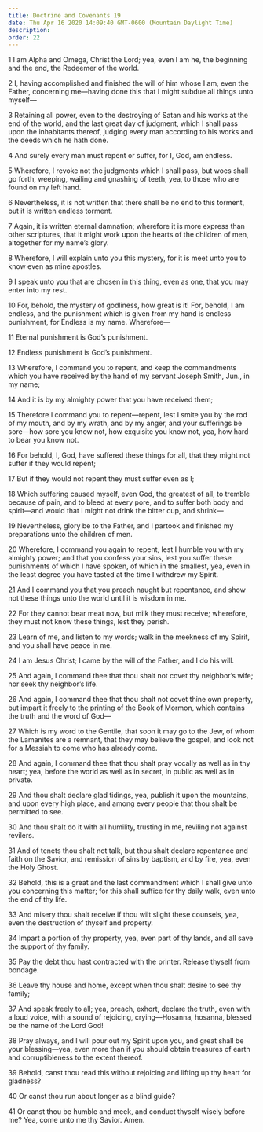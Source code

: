 ```yaml
---
title: Doctrine and Covenants 19
date: Thu Apr 16 2020 14:09:40 GMT-0600 (Mountain Daylight Time)
description: 
order: 22
---
```


<p>
  1 I am Alpha and Omega, Christ the Lord; yea, even I am he, the beginning and
  the end, the Redeemer of the world.
</p>
<p>
  2 I, having accomplished and finished the will of him whose I am, even the
  Father, concerning me&#x2014;having done this that I might subdue all things
  unto myself&#x2014;
</p>
<p>
  3 Retaining all power, even to the destroying of Satan and his works at the
  end of the world, and the last great day of judgment, which I shall pass upon
  the inhabitants thereof, judging every man according to his works and the
  deeds which he hath done.
</p>
<p>4 And surely every man must repent or suffer, for I, God, am endless.</p>
<p>
  5 Wherefore, I revoke not the judgments which I shall pass, but woes shall go
  forth, weeping, wailing and gnashing of teeth, yea, to those who are found on
  my left hand.
</p>
<p>
  6 Nevertheless, it is not written that there shall be no end to this torment,
  but it is written endless torment.
</p>
<p>
  7 Again, it is written eternal damnation; wherefore it is more express than
  other scriptures, that it might work upon the hearts of the children of men,
  altogether for my name&#x2019;s glory.
</p>
<p>
  8 Wherefore, I will explain unto you this mystery, for it is meet unto you to
  know even as mine apostles.
</p>
<p>
  9 I speak unto you that are chosen in this thing, even as one, that you may
  enter into my rest.
</p>
<p>
  10 For, behold, the mystery of godliness, how great is it! For, behold, I am
  endless, and the punishment which is given from my hand is endless punishment,
  for Endless is my name. Wherefore&#x2014;
</p>
<p>11 Eternal punishment is God&#x2019;s punishment.</p>
<p>12 Endless punishment is God&#x2019;s punishment.</p>
<p>
  13 Wherefore, I command you to repent, and keep the commandments which you
  have received by the hand of my servant Joseph Smith, Jun., in my name;
</p>
<p>14 And it is by my almighty power that you have received them;</p>
<p>
  15 Therefore I command you to repent&#x2014;repent, lest I smite you by the
  rod of my mouth, and by my wrath, and by my anger, and your sufferings be
  sore&#x2014;how sore you know not, how exquisite you know not, yea, how hard
  to bear you know not.
</p>
<p>
  16 For behold, I, God, have suffered these things for all, that they might not
  suffer if they would repent;
</p>
<p>17 But if they would not repent they must suffer even as I;</p>
<p>
  18 Which suffering caused myself, even God, the greatest of all, to tremble
  because of pain, and to bleed at every pore, and to suffer both body and
  spirit&#x2014;and would that I might not drink the bitter cup, and
  shrink&#x2014;
</p>
<p>
  19 Nevertheless, glory be to the Father, and I partook and finished my
  preparations unto the children of men.
</p>
<p>
  20 Wherefore, I command you again to repent, lest I humble you with my
  almighty power; and that you confess your sins, lest you suffer these
  punishments of which I have spoken, of which in the smallest, yea, even in the
  least degree you have tasted at the time I withdrew my Spirit.
</p>
<p>
  21 And I command you that you preach naught but repentance, and show not these
  things unto the world until it is wisdom in me.
</p>
<p>
  22 For they cannot bear meat now, but milk they must receive; wherefore, they
  must not know these things, lest they perish.
</p>
<p>
  23 Learn of me, and listen to my words; walk in the meekness of my Spirit, and
  you shall have peace in me.
</p>
<p>
  24 I am Jesus Christ; I came by the will of the Father, and I do his will.
</p>
<p>
  25 And again, I command thee that thou shalt not covet thy neighbor&#x2019;s
  wife; nor seek thy neighbor&#x2019;s life.
</p>
<p>
  26 And again, I command thee that thou shalt not covet thine own property, but
  impart it freely to the printing of the Book of Mormon, which contains the
  truth and the word of God&#x2014;
</p>
<p>
  27 Which is my word to the Gentile, that soon it may go to the Jew, of whom
  the Lamanites are a remnant, that they may believe the gospel, and look not
  for a Messiah to come who has already come.
</p>
<p>
  28 And again, I command thee that thou shalt pray vocally as well as in thy
  heart; yea, before the world as well as in secret, in public as well as in
  private.
</p>
<p>
  29 And thou shalt declare glad tidings, yea, publish it upon the mountains,
  and upon every high place, and among every people that thou shalt be permitted
  to see.
</p>
<p>
  30 And thou shalt do it with all humility, trusting in me, reviling not
  against revilers.
</p>
<p>
  31 And of tenets thou shalt not talk, but thou shalt declare repentance and
  faith on the Savior, and remission of sins by baptism, and by fire, yea, even
  the Holy Ghost.
</p>
<p>
  32 Behold, this is a great and the last commandment which I shall give unto
  you concerning this matter; for this shall suffice for thy daily walk, even
  unto the end of thy life.
</p>
<p>
  33 And misery thou shalt receive if thou wilt slight these counsels, yea, even
  the destruction of thyself and property.
</p>
<p>
  34 Impart a portion of thy property, yea, even part of thy lands, and all save
  the support of thy family.
</p>
<p>
  35 Pay the debt thou hast contracted with the printer. Release thyself from
  bondage.
</p>
<p>
  36 Leave thy house and home, except when thou shalt desire to see thy family;
</p>
<p>
  37 And speak freely to all; yea, preach, exhort, declare the truth, even with
  a loud voice, with a sound of rejoicing, crying&#x2014;Hosanna, hosanna,
  blessed be the name of the Lord God!
</p>
<p>
  38 Pray always, and I will pour out my Spirit upon you, and great shall be
  your blessing&#x2014;yea, even more than if you should obtain treasures of
  earth and corruptibleness to the extent thereof.
</p>
<p>
  39 Behold, canst thou read this without rejoicing and lifting up thy heart for
  gladness?
</p>
<p>40 Or canst thou run about longer as a blind guide?</p>
<p>
  41 Or canst thou be humble and meek, and conduct thyself wisely before me?
  Yea, come unto me thy Savior. Amen.
</p>
